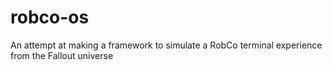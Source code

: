 # robco-os
An attempt at making a framework to simulate a RobCo terminal experience from the Fallout universe

